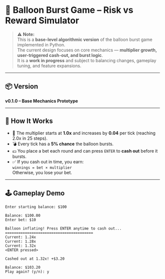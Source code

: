 # 🎈 Balloon Burst Game – Risk vs Reward Simulator

> ⚠️ **Note:**  
> This is a **base-level algorithmic version** of the balloon burst game implemented in Python.  
> The current design focuses on core mechanics — **multiplier growth, user-triggered cash-out, and burst logic**.  
> It is a **work in progress** and subject to balancing changes, gameplay tuning, and feature expansions.

---

## 📦 Version

**v0.1.0 – Base Mechanics Prototype**

---

## 🚀 How It Works

- 🎯 The multiplier starts at **1.0x** and increases by **0.04** per tick (reaching 2.0x in 25 steps).
- 💣 Every tick has a **5% chance** the balloon bursts.
- 💵 You place a bet each round and can press `ENTER` to **cash out** before it bursts.
- ✅ If you cash out in time, you earn:  
  `winnings = bet × multiplier`  
  Otherwise, you lose your bet.

---

## 🕹️ Gameplay Demo

```text
Enter starting balance: $100

Balance: $100.00
Enter bet: $10

Balloon inflating! Press ENTER anytime to cash out...
========================================
Current: 1.24x
Current: 1.28x
Current: 1.32x
<ENTER pressed>

Cashed out at 1.32x! +$3.20

Balance: $103.20
Play again? (y/n): y
